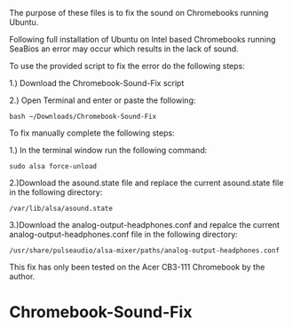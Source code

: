 The purpose of these files is to fix the sound on Chromebooks running Ubuntu.

Following full installation of Ubuntu on Intel based Chromebooks running SeaBios an error may occur which results in the lack of sound.

To use the provided script to fix the error do the following steps:

1.) Download the Chromebook-Sound-Fix script
	
2.) Open Terminal and enter or paste the following:
	
	bash ~/Downloads/Chromebook-Sound-Fix


To fix manually complete the following steps:

1.) In the terminal window run the following command:
	
	sudo alsa force-unload

2.)Download the asound.state file and replace the current asound.state file in the following directory:

	/var/lib/alsa/asound.state

3.)Download the analog-output-headphones.conf and repalce the current analog-output-headphones.conf file in the following directory:

	/usr/share/pulseaudio/alsa-mixer/paths/analog-output-headphones.conf

This fix has only been tested on the Acer CB3-111 Chromebook by the author.
# Chromebook-Sound-Fix
